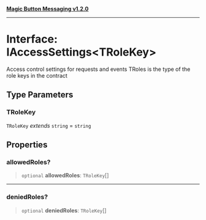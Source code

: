 [**Magic Button Messaging v1.2.0**](../README.md)

***

# Interface: IAccessSettings\<TRoleKey\>

Access control settings for requests and events
TRoles is the type of the role keys in the contract

## Type Parameters

### TRoleKey

`TRoleKey` *extends* `string` = `string`

## Properties

### allowedRoles?

> `optional` **allowedRoles**: `TRoleKey`[]

***

### deniedRoles?

> `optional` **deniedRoles**: `TRoleKey`[]
